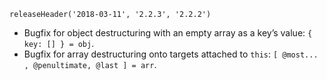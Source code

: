 ```
releaseHeader('2018-03-11', '2.2.3', '2.2.2')
```

*   Bugfix for object destructuring with an empty array as a key’s value: `{ key: [] } = obj`.
*   Bugfix for array destructuring onto targets attached to `this`: `[ @most... , @penultimate, @last ] = arr`.
